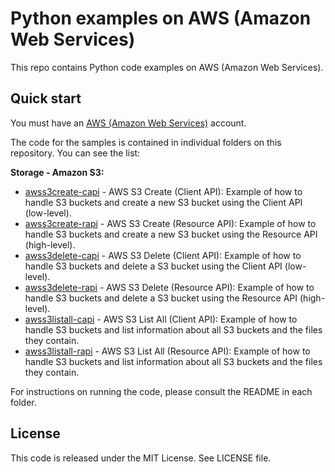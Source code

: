 # Python examples on AWS (Amazon Web Services)

This repo contains Python code examples on AWS (Amazon Web Services).

## Quick start

You must have an [AWS (Amazon Web Services)](http://aws.amazon.com/) account.

The code for the samples is contained in individual folders on this repository. You can see the list:

**Storage - Amazon S3:**

* [awss3create-capi](/awss3create-capi) - AWS S3 Create (Client API): Example of how to handle S3 buckets and create a new S3 bucket using the Client API (low-level).
* [awss3create-rapi](/awss3create-rapi) - AWS S3 Create (Resource API): Example of how to handle S3 buckets and create a new S3 bucket using the Resource API (high-level).
* [awss3delete-capi](/awss3delete-capi) - AWS S3 Delete (Client API): Example of how to handle S3 buckets and delete a  S3 bucket using the Client API (low-level).
* [awss3delete-rapi](/awss3delete-rapi) - AWS S3 Delete (Resource API): Example of how to handle S3 buckets and delete a S3 bucket using the Resource API (high-level).
* [awss3listall-capi](/awss3listall-capi) - AWS S3 List All (Client API): Example of how to handle S3 buckets and  list information about all S3 buckets and the files they contain.
* [awss3listall-rapi](/awss3listall-rapi) - AWS S3 List All (Resource API): Example of how to handle S3 buckets and  list information about all S3 buckets and the files they contain.

For instructions on running the code, please consult the README in each folder.

## License

This code is released under the MIT License. See LICENSE file.